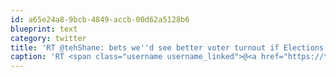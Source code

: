 ```yaml
---
id: a65e24a8-9bcb-4849-accb-00d62a5128b6
blueprint: text
category: twitter
title: 'RT @tehShane: bets we''d see better voter turnout if Elections Canada and @Foursquare did an "I voted" badge at polling stations. #elxn41 ...'
caption: 'RT <span class="username username_linked">@<a href="https://twitter.com/tehShane" title="Shane Lawrence">tehShane</a></span>: bets we''d see better voter turnout if Elections Canada and <span class="username username_linked">@<a href="https://twitter.com/Foursquare" title="Foursquare">Foursquare</a></span> did an "I voted" badge at polling stations. <span class="hashtag hashtag_local">#<a href="http://tweettemp.darylchymko.ca/?tag=elxn41">elxn41</a> ...'
---
```

